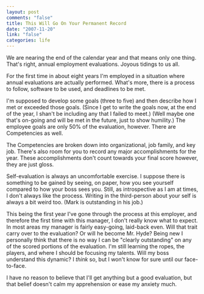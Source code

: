 ```yaml
--- 
layout: post
comments: "false"
title: This Will Go On Your Permanent Record
date: "2007-11-20"
link: "false"
categories: life
---
```

We are nearing the end of the calendar year and that means only one thing.  That's right, annual employment evaluations.  Joyous tidings to us all.

For the first time in about eight years I'm employed in a situation where annual evaluations are actually performed.  What's more, there is a process to follow, software to be used, and deadlines to be met.

I'm supposed to develop some goals (three to five) and then describe how I met or exceeded those goals.  (Since I get to write the goals now, at the end of the year, I shan't be including any that I failed to meet.) (Well maybe one that's on-going and will be met in the future, just to show humility.)  The employee goals are only 50% of the evaluation, however.  There are Competencies as well.

The Competencies are broken down into organizational, job family, and key job.  There's also room for you to record any major accomplishments for the year.  These accomplishments don't count towards your final score however, they are just gloss.

Self-evaluation is always an uncomfortable exercise.  I suppose there is something to be gained by seeing, on paper, how you see yourself compared to how your boss sees you.  Still, as introspective as I am at times, I don't always like the process.  Writing in the third-person about your self is always a bit weird too.  (Mark is outstanding in his job.)

This being the first year I've gone through the process at this employer, and therefore the first time with this manager, I don't really know what to expect.  In most areas my manager is fairly easy-going, laid-back even.  Will that trait carry over to the evaluation?  Or will he become Mr. Hyde?  Being new I personally think that there is no way I can be "clearly outstanding" on any of the scored portions of the evaluation.  I'm still learning the ropes, the players, and where I should be focusing my talents.  Will my boss understand this dynamic?  I <em>think</em> so, but I won't know for sure until our face-to-face.

I have no reason to believe that I'll get anything but a good evaluation, but that belief doesn't calm my apprehension or ease my anxiety much.
